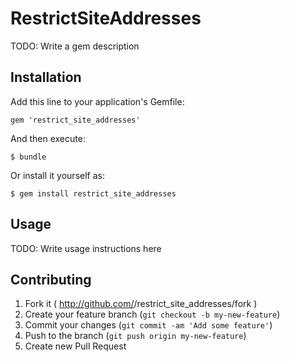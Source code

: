 # RestrictSiteAddresses

TODO: Write a gem description

## Installation

Add this line to your application's Gemfile:

    gem 'restrict_site_addresses'

And then execute:

    $ bundle

Or install it yourself as:

    $ gem install restrict_site_addresses

## Usage

TODO: Write usage instructions here

## Contributing

1. Fork it (
   http://github.com/<my-github-username>/restrict_site_addresses/fork )
2. Create your feature branch (`git checkout -b my-new-feature`)
3. Commit your changes (`git commit -am 'Add some feature'`)
4. Push to the branch (`git push origin my-new-feature`)
5. Create new Pull Request
